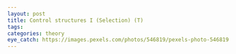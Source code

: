 ```yaml
---
layout: post
title: Control structures I (Selection) (T)
tags:
categories: theory
eye_catch: https://images.pexels.com/photos/546819/pexels-photo-546819.jpeg
---
```


<!--more-->